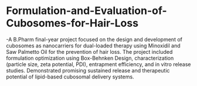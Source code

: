 # Formulation-and-Evaluation-of-Cubosomes-for-Hair-Loss
-A B.Pharm final-year project focused on the design and development of cubosomes as nanocarriers for dual-loaded therapy using Minoxidil and Saw Palmetto Oil for the prevention of hair loss. The project included formulation optimization using Box-Behnken Design, characterization (particle size, zeta potential, PDI), entrapment efficiency, and in vitro release studies. Demonstrated promising sustained release and therapeutic potential of lipid-based cubosomal delivery systems.
